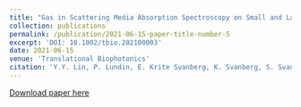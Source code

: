 ```yaml
---
title: "Gas in Scattering Media Absorption Spectroscopy on Small and Large Scales - Towards the Extension of Lung Spectroscopic Monitoring to Adults"
collection: publications
permalink: /publication/2021-06-15-paper-title-number-5
excerpt: 'DOI: 10.1002/tbio.202100003'
date: 2021-06-15
venue: 'Translational Biophotonics'
citation: 'Y.Y. Lin, P. Lundin, E. Krite Svanberg, K. Svanberg, S. Svanberg and A.-L. Sahlberg, Gas in Scattering Media Absorption Spectroscopy on Small and Large Scales - Towards the Extension of Lung Spectroscopic Monitoring to Adults, Translational Biophotonics (2021).'
---
```

[Download paper here](https://onlinelibrary.wiley.com/doi/10.1002/tbio.202100003)
